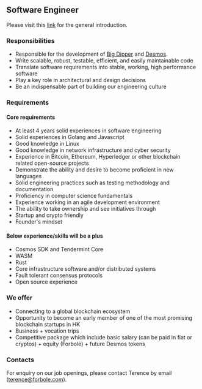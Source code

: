 ## Software Engineer

Please visit this [link](../master/README.md) for the general introduction.

### Responsibilities

- Responsible for the development of [Big Dipper](http://cosmos.bigdipper.live) and [Desmos](https://github.com/desmos-labs/introduction).
- Write scalable, robust, testable, efficient, and easily maintainable code
- Translate software requirements into stable, working, high performance software
- Play a key role in architectural and design decisions
- Be an indispensable part of building our engineering culture

### Requirements

#### Core requirements

- At least 4 years solid experiences in software engineering
- Solid experiences in Golang and Javascript
- Good knowledge in Linux
- Good knowledge in network infrastructure and cyber security
- Experience in Bitcoin, Ethereum, Hyperledger or other blockchain related open-source projects
- Demonstrate the ability and desire to become proficient in new languages
- Solid engineering practices such as testing methodology and documentation
- Proficiency in computer science fundamentals
- Experience working in an agile development environment
- The ability to take ownership and see initiatives through
- Startup and crypto friendly
- Founder's mindset

#### Below experience/skills will be a plus

- Cosmos SDK and Tendermint Core
- WASM
- Rust
- Core infrastructure software and/or distributed systems
- Fault tolerant consensus protocols
- Open source experience

### We offer

- Connecting to a global blockchain ecosystem
- Opportunity to become an early member of one of the most promising blockchain startups in HK
- Business + vocation trips
- Competitive package which include basic salary (can be paid in fiat or cryptos) + equity (Forbole) + future Desmos tokens

### Contacts
For enquiry on our job openings, please contact Terence by email (terence@forbole.com).
